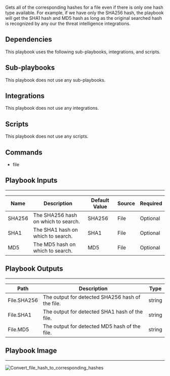 Gets all of the corresponding hashes for a file even if there is only one hash type available.
For example, if we have only the SHA256 hash, the playbook will get the SHA1 hash and MD5 hash as long as the
original searched hash is recognized by any our the threat intelligence integrations.


## Dependencies
This playbook uses the following sub-playbooks, integrations, and scripts.

## Sub-playbooks
This playbook does not use any sub-playbooks.

## Integrations
This playbook does not use any integrations.

## Scripts
This playbook does not use any scripts.

## Commands
* file

## Playbook Inputs
---

| **Name** | **Description** | **Default Value** | **Source** | **Required** |
| --- | --- | --- | --- | --- |
| SHA256 | The SHA256 hash on which to search. | SHA256 | File | Optional |
| SHA1 | The SHA1 hash on which to search. | SHA1 | File | Optional |
| MD5 | The MD5 hash on which to search. | MD5 | File | Optional |

## Playbook Outputs
---

| **Path** | **Description** | **Type** |
| --- | --- | --- |
| File.SHA256 | The output for detected SHA256 hash of the file. | string |
| File.SHA1 | The output for detected SHA1 hash of the file. | string |
| File.MD5 | The output for detected MD5 hash of the file. | string |

## Playbook Image
---
![Convert_file_hash_to_corresponding_hashes](https://raw.githubusercontent.com/cvescan/cvescan/1bdd5229392bd86f0cc58265a24df23ee3f7e662/docs/images/playbooks/Convert_file_hash_to_corresponding_hashes.png)
